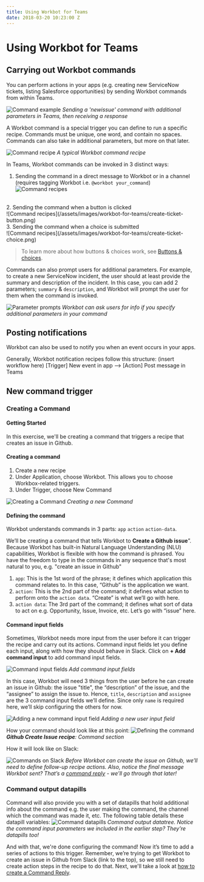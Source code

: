 ```yaml
---
title: Using Workbot for Teams
date: 2018-03-20 10:23:00 Z
---
```


# Using Workbot for Teams
## Carrying out Workbot commands
You can perform actions in your apps (e.g. creating new ServiceNow tickets, listing Salesforce opportunities) by sending Workbot commands from within Teams.

![Command example](/assets/images/workbot-for-teams/workbot-command-example.png)
*Sending a 'newissue' command with additional parameters in Teams, then receiving a response*

A Workbot command is a special trigger you can define to run a specific recipe. Commands must be unique, one word, and contain no spaces. Commands can also take in additional parameters, but more on that later.

![Command recipe](/assets/images/workbot-for-teams/command-recipes.png)
*A typical Workbot command recipe*

In Teams, Workbot commands can be invoked in 3 distinct ways:
1. Sending the command in a direct message to Workbot or in a channel (requires tagging Workbot i.e. `@workbot your_command`)<br>
![Command recipes](/assets/images/workbot-for-teams/create-ticket-command.png)
<br>
2. Sending the command when a button is clicked<br>
![Command recipes](/assets/images/workbot-for-teams/create-ticket-button.png)
<br>
3. Sending the command when a choice is submitted<br>
![Command recipes](/assets/images/workbot-for-teams/create-ticket-choice.png)
<br>

>To learn more about how buttons & choices work, see [Buttons & choices](/workbot-for-teams/buttons-and-choices.md).

Commands can also prompt users for additional parameters. For example, to create a new ServiceNow incident, the user should at least provide the summary and description of the incident. In this case, you can add 2 parameters; `summary` & `description`, and Workbot will prompt the user for them when the command is invoked.

![Parameter prompts](/assets/images/workbot-for-teams/workbot-params-prompt.png)
*Workbot can ask users for info if you specify additional parameters in your command*

## Posting notifications
Workbot can also be used to notify you when an event occurs in your apps.

Generally, Workbot notification recipes follow this structure:
(insert workflow here)
[Trigger] New event in app --> [Action] Post message in Teams

## New command trigger


### Creating a Command
#### Getting Started
In this exercise, we'll be creating a command that triggers a recipe that creates an issue in Github.

#### Creating a command
1. Create a new recipe
2. Under Application, choose Workbot. This allows you to choose Workbox-related triggers.
3. Under Trigger, choose New Command

![Creating a Command](/assets/images/workbot/workbot-trigger/creating-a-command-1.png)
*Creating a new Command*

#### Defining the command
Workbot understands commands in 3 parts: `app` `action` `action-data`.

We’ll be creating a command that tells Workbot to **Create a Github issue**”. Because Workbot has built-in Natural Language Understanding (NLU) capabilities, Workbot is flexible with how the command is phrased. You have the freedom to type in the commands in any sequence that's most natural to you, e.g. "create an issue in Github"
  1. `app`: This is the 1st word of the phrase; it defines which application this command relates to. In this case, “Github” is the application we want.
  2. `action`: This is the 2nd part of the command; it defines what action to perform onto the `action data`. “Create” is what we’ll go with here.
  3. `action data`: The 3rd part of the command; it defines what sort of data to act on e.g. Opportunity, Issue, Invoice, etc. Let’s go with “issue” here.

#### Command input fields
Sometimes, Workbot needs more input from the user before it can trigger the recipe and carry out its actions. Command input fields let you define each input, along with how they should behave in Slack. Click on **+ Add command input** to add command input fields.

![Command input fields](/assets/images/workbot/workbot-trigger/command-input-fields-1.png)
*Add command input fields*

In this case, Workbot will need 3 things from the user before he can create an issue in Github: the issue "title", the “description” of the issue, and the “assignee” to assign the issue to. Hence, `title`, `description` and `assignee` are the 3 command input fields we’ll define. Since only `name` is required here, we’ll skip configuring the others for now.

![Adding a new command input field](/assets/images/workbot/workbot-trigger/add-new-command-input-field-1.png)
*Adding a new user input field*

How your command should look like at this point:
![Defining the command](/assets/images/workbot/workbot-trigger/defining-the-command-1.png)
<i>**Github Create Issue recipe**: Command section</i>

How it will look like on Slack:

![Commands on Slack](/assets/images/workbot/workbot-trigger/commands-on-slack-1.png)
*Before Workbot can create the issue on Github, we’ll need to define follow-up recipe actions. Also, notice the final message Workbot sent? That’s a [command reply](https://docs.workato.com/workbot/workbot-command-reply.html) - we’ll go through that later!*

### Command output datapills
Command will also provide you with a set of datapills that hold additional info about the command e.g. the user making the command, the channel which the command was made it, etc. The following table details these datapill variables:
![Command datapills](/assets/images/workbot/workbot-trigger/command-datapills-1.png)
*Command output datatree. Notice the command input parameters we included in the earlier step? They’re datapills too!*

And with that, we're done configuring the command! Now it’s time to add a series of actions to this trigger. Remember, we’re trying to get Workbot to create an issue in Github from Slack (link to the top), so we still need to create action steps in the recipe to do that. Next, we'll take a look at [how to create a Command Reply](/workbot/workbot-command-reply.md).
